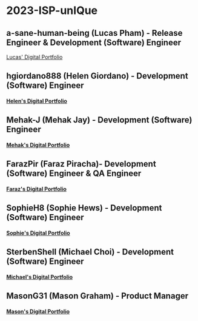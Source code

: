 # 2023-ISP-unIQue
## a-sane-human-being (Lucas Pham) - Release Engineer & Development (Software) Engineer  
   [Lucas' Digital Portfolio](https://codermerlin.com/users/lucas-pham/Digital%20Portfolio/index.html)

## hgiordano888 (Helen Giordano) - Development (Software) Engineer 
####	     [Helen's Digital Portfolio](https://codermerlin.com/users/helen-giordano/Digital%20Portfolio/index.html)

## Mehak-J (Mehak Jay) - Development (Software) Engineer
####	     [Mehak's Digital Portfolio](https://codermerlin.com/users/mehak-jay/Digital%20Portfolio/index.html)

## FarazPir (Faraz Piracha)- Development (Software) Engineer & QA Engineer
####	     [Faraz's Digital Portfolio](https://codermerlin.com/users/faraz-piracha/Digital%20Portfolio/index.html)

## SophieH8 (Sophie Hews) - Development (Software) Engineer
####	     [Sophie's Digital Portfolio](https://www.codermerlin.com/users/sophie-hews/Digital%20Portfolio/index.html)

## SterbenShell (Michael Choi) - Development (Software) Engineer
####         [Michael's Digital Portfolio](https://www.codermerlin.com/users/michael-choi/Digital%20Portfolio/index.html)

## MasonG31 (Mason Graham) - Product Manager
####	     [Mason's Digital Portfolio](https://codermerlin.com/users/mason-graham/Digital%20Portfolio/index.html)
	
